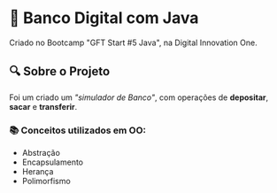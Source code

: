 # 🏦 Banco Digital com Java
Criado no Bootcamp "GFT Start #5 Java", na Digital Innovation One.

## 🔍 Sobre o Projeto
Foi um criado um *"simulador de Banco"*, com operações de **depositar**, **sacar** e **transferir**. 

### 📚 Conceitos utilizados em OO:
- Abstração
- Encapsulamento
- Herança
- Polimorfismo
